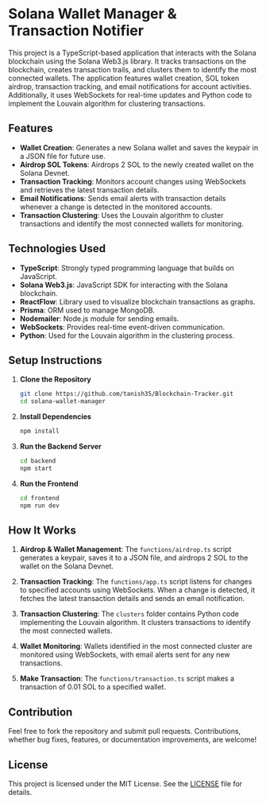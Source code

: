 # Solana Wallet Manager & Transaction Notifier

This project is a TypeScript-based application that interacts with the Solana blockchain using the Solana Web3.js library. It tracks transactions on the blockchain, creates transaction trails, and clusters them to identify the most connected wallets. The application features wallet creation, SOL token airdrop, transaction tracking, and email notifications for account activities. Additionally, it uses WebSockets for real-time updates and Python code to implement the Louvain algorithm for clustering transactions.

## Features

- **Wallet Creation**: Generates a new Solana wallet and saves the keypair in a JSON file for future use.
- **Airdrop SOL Tokens**: Airdrops 2 SOL to the newly created wallet on the Solana Devnet.
- **Transaction Tracking**: Monitors account changes using WebSockets and retrieves the latest transaction details.
- **Email Notifications**: Sends email alerts with transaction details whenever a change is detected in the monitored accounts.
- **Transaction Clustering**: Uses the Louvain algorithm to cluster transactions and identify the most connected wallets for monitoring.

## Technologies Used

- **TypeScript**: Strongly typed programming language that builds on JavaScript.
- **Solana Web3.js**: JavaScript SDK for interacting with the Solana blockchain.
- **ReactFlow**: Library used to visualize blockchain transactions as graphs.
- **Prisma**: ORM used to manage MongoDB.
- **Nodemailer**: Node.js module for sending emails.
- **WebSockets**: Provides real-time event-driven communication.
- **Python**: Used for the Louvain algorithm in the clustering process.

## Setup Instructions

1. **Clone the Repository**

   ```bash
   git clone https://github.com/tanish35/Blockchain-Tracker.git
   cd solana-wallet-manager
   ```

2. **Install Dependencies**

   ```bash
   npm install
   ```

3. **Run the Backend Server**

   ```bash
   cd backend
   npm start
   ```

4. **Run the Frontend**

   ```bash
   cd frontend
   npm run dev
   ```

## How It Works

1. **Airdrop & Wallet Management**: The `functions/airdrop.ts` script generates a keypair, saves it to a JSON file, and airdrops 2 SOL to the wallet on the Solana Devnet.

2. **Transaction Tracking**: The `functions/app.ts` script listens for changes to specified accounts using WebSockets. When a change is detected, it fetches the latest transaction details and sends an email notification.

3. **Transaction Clustering**: The `clusters` folder contains Python code implementing the Louvain algorithm. It clusters transactions to identify the most connected wallets.

4. **Wallet Monitoring**: Wallets identified in the most connected cluster are monitored using WebSockets, with email alerts sent for any new transactions.

5. **Make Transaction**: The `functions/transaction.ts` script makes a transaction of 0.01 SOL to a specified wallet.

## Contribution

Feel free to fork the repository and submit pull requests. Contributions, whether bug fixes, features, or documentation improvements, are welcome!

## License

This project is licensed under the MIT License. See the [LICENSE](LICENSE) file for details.

